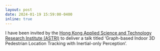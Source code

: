 ```yaml
---
layout: post
date: 2024-01-19 15:59:00-0400
inline: true
---
```


I have been invited by the [Hong Kong Applied Science and Technology Research Institute (ASTRI)](https://www.astri.org/sc/) to deliver a talk titled ‘Graph-based Indoor 3D Pedestrian Location Tracking with Inertial-only Perception’.
